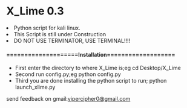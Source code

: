 # X_Lime 0.3
<li><p1>Python script for kali linux.</p1></li>
<li><p1>This Script is still under Construction</p1></li>
<li><p1>DO NOT USE TERMINATOR, USE TERMINAL!!!!</p1></li>


<h4>====================Installation===================</h4>                                          
<ul>
  <li>First enter the directory to where X_Lime is;eg cd Desktop/X_Lime</li>
  <li>Second run config.py;eg python config.py</li>
  <li>Third you are done installing the python script to run; python launch_xlime.py </li>
</ul>

<p1>send feedback on gmail:vipercipher0@gmail.com</p1>
